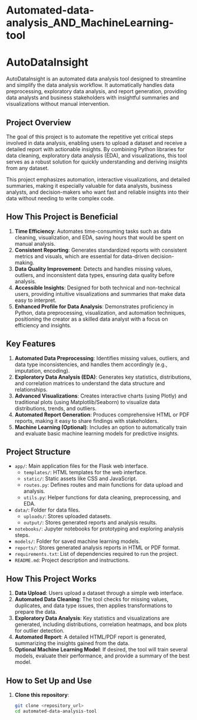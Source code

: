 # Automated-data-analysis_AND_MachineLearning-tool

# AutoDataInsight

AutoDataInsight is an automated data analysis tool designed to streamline and simplify the data analysis workflow. It automatically handles data preprocessing, exploratory data analysis, and report generation, providing data analysts and business stakeholders with insightful summaries and visualizations without manual intervention.

## Project Overview

The goal of this project is to automate the repetitive yet critical steps involved in data analysis, enabling users to upload a dataset and receive a detailed report with actionable insights. By combining Python libraries for data cleaning, exploratory data analysis (EDA), and visualizations, this tool serves as a robust solution for quickly understanding and deriving insights from any dataset.

This project emphasizes automation, interactive visualizations, and detailed summaries, making it especially valuable for data analysts, business analysts, and decision-makers who want fast and reliable insights into their data without needing to write complex code.

## How This Project is Beneficial

1. **Time Efficiency**: Automates time-consuming tasks such as data cleaning, visualization, and EDA, saving hours that would be spent on manual analysis.
2. **Consistent Reporting**: Generates standardized reports with consistent metrics and visuals, which are essential for data-driven decision-making.
3. **Data Quality Improvement**: Detects and handles missing values, outliers, and inconsistent data types, ensuring data quality before analysis.
4. **Accessible Insights**: Designed for both technical and non-technical users, providing intuitive visualizations and summaries that make data easy to interpret.
5. **Enhanced Profile for Data Analysis**: Demonstrates proficiency in Python, data preprocessing, visualization, and automation techniques, positioning the creator as a skilled data analyst with a focus on efficiency and insights.

## Key Features

1. **Automated Data Preprocessing**: Identifies missing values, outliers, and data type inconsistencies, and handles them accordingly (e.g., imputation, encoding).
2. **Exploratory Data Analysis (EDA)**: Generates key statistics, distributions, and correlation matrices to understand the data structure and relationships.
3. **Advanced Visualizations**: Creates interactive charts (using Plotly) and traditional plots (using Matplotlib/Seaborn) to visualize data distributions, trends, and outliers.
4. **Automated Report Generation**: Produces comprehensive HTML or PDF reports, making it easy to share findings with stakeholders.
5. **Machine Learning (Optional)**: Includes an option to automatically train and evaluate basic machine learning models for predictive insights.

## Project Structure

- `app/`: Main application files for the Flask web interface.
  - `templates/`: HTML templates for the web interface.
  - `static/`: Static assets like CSS and JavaScript.
  - `routes.py`: Defines routes and main functions for data upload and analysis.
  - `utils.py`: Helper functions for data cleaning, preprocessing, and EDA.
- `data/`: Folder for data files.
  - `uploads/`: Stores uploaded datasets.
  - `output/`: Stores generated reports and analysis results.
- `notebooks/`: Jupyter notebooks for prototyping and exploring analysis steps.
- `models/`: Folder for saved machine learning models.
- `reports/`: Stores generated analysis reports in HTML or PDF format.
- `requirements.txt`: List of dependencies required to run the project.
- `README.md`: Project description and instructions.

## How This Project Works

1. **Data Upload**: Users upload a dataset through a simple web interface.
2. **Automated Data Cleaning**: The tool checks for missing values, duplicates, and data type issues, then applies transformations to prepare the data.
3. **Exploratory Data Analysis**: Key statistics and visualizations are generated, including distributions, correlation heatmaps, and box plots for outlier detection.
4. **Automated Report**: A detailed HTML/PDF report is generated, summarizing the insights gained from the data.
5. **Optional Machine Learning Model**: If desired, the tool will train several models, evaluate their performance, and provide a summary of the best model.

## How to Set Up and Use

1. **Clone this repository**:
   ```bash
   git clone <repository_url>
   cd automated-data-analysis-tool
